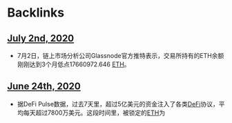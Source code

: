 
# Backlinks
## [July 2nd, 2020](<July 2nd, 2020.md>)
- 7月2日，链上市场分析公司Glassnode官方推特表示，交易所持有的ETH余额刚刚达到3个月低点17660972.646 [ETH](<ETH.md>)。

## [June 24th, 2020](<June 24th, 2020.md>)
- 据DeFi Pulse数据，过去7天里，超过5亿美元的资金注入了各类[DeFi](<DeFi.md>)协议，平均每天超过7800万美元。这段时间里，被锁定的[ETH](<ETH.md>)为


